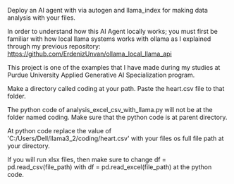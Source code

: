 Deploy an AI agent with via autogen and llama_index for making data analysis with your files.

In order to understand how this AI Agent locally works; you must first be familiar with how local llama systems works with ollama as I explained through my previous repository: https://github.com/ErdenizUnvan/ollama_local_llama_api

This project is one of the examples that I have made during my studies at Purdue University Applied Generative AI Specialization program.

Make a directory called coding at your path. Paste the heart.csv file to that folder. 

The python code of analysis_excel_csv_with_llama.py will not be at the folder named coding. Make sure that the python code is at parent directory. 

At python code replace the value of 'C:/Users/Dell/llama3_2/coding/heart.csv' with your files os full file path at your directory.

If you will run xlsx files, then make sure to change df = pd.read_csv(file_path) with df = pd.read_excel(file_path) at the python code.

 
